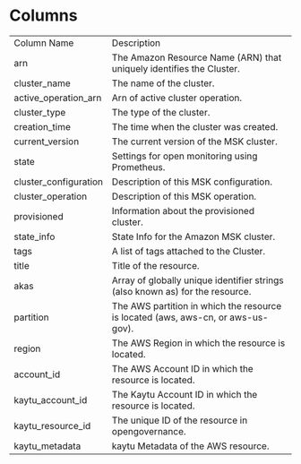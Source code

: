 # Columns  

<table>
	<tr><td>Column Name</td><td>Description</td></tr>
	<tr><td>arn</td><td>The Amazon Resource Name (ARN) that uniquely identifies the Cluster.</td></tr>
	<tr><td>cluster_name</td><td>The name of the cluster.</td></tr>
	<tr><td>active_operation_arn</td><td>Arn of active cluster operation.</td></tr>
	<tr><td>cluster_type</td><td>The type of the cluster.</td></tr>
	<tr><td>creation_time</td><td>The time when the cluster was created.</td></tr>
	<tr><td>current_version</td><td>The current version of the MSK cluster.</td></tr>
	<tr><td>state</td><td>Settings for open monitoring using Prometheus.</td></tr>
	<tr><td>cluster_configuration</td><td>Description of this MSK configuration.</td></tr>
	<tr><td>cluster_operation</td><td>Description of this MSK operation.</td></tr>
	<tr><td>provisioned</td><td>Information about the provisioned cluster.</td></tr>
	<tr><td>state_info</td><td>State Info for the Amazon MSK cluster.</td></tr>
	<tr><td>tags</td><td>A list of tags attached to the Cluster.</td></tr>
	<tr><td>title</td><td>Title of the resource.</td></tr>
	<tr><td>akas</td><td>Array of globally unique identifier strings (also known as) for the resource.</td></tr>
	<tr><td>partition</td><td>The AWS partition in which the resource is located (aws, aws-cn, or aws-us-gov).</td></tr>
	<tr><td>region</td><td>The AWS Region in which the resource is located.</td></tr>
	<tr><td>account_id</td><td>The AWS Account ID in which the resource is located.</td></tr>
	<tr><td>kaytu_account_id</td><td>The Kaytu Account ID in which the resource is located.</td></tr>
	<tr><td>kaytu_resource_id</td><td>The unique ID of the resource in opengovernance.</td></tr>
	<tr><td>kaytu_metadata</td><td>kaytu Metadata of the AWS resource.</td></tr>
</table>